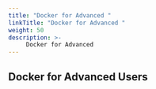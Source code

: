```yaml
---
title: "Docker for Advanced "
linkTitle: "Docker for Advanced "
weight: 50
description: >-
     Docker for Advanced
---
```


## Docker for Advanced Users
